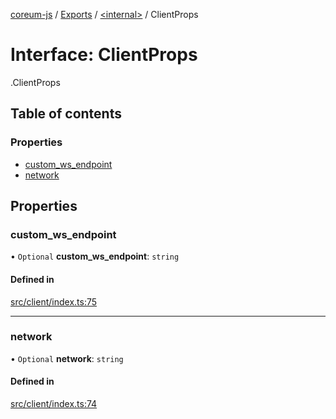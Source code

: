 [coreum-js](../README.md) / [Exports](../modules.md) / [<internal\>](../modules/internal_.md) / ClientProps

# Interface: ClientProps

[<internal>](../modules/internal_.md).ClientProps

## Table of contents

### Properties

- [custom\_ws\_endpoint](internal_.ClientProps.md#custom_ws_endpoint)
- [network](internal_.ClientProps.md#network)

## Properties

### custom\_ws\_endpoint

• `Optional` **custom\_ws\_endpoint**: `string`

#### Defined in

[src/client/index.ts:75](https://github.com/PyramydLabs/coreum-js/blob/37d165f/src/client/index.ts#L75)

___

### network

• `Optional` **network**: `string`

#### Defined in

[src/client/index.ts:74](https://github.com/PyramydLabs/coreum-js/blob/37d165f/src/client/index.ts#L74)
